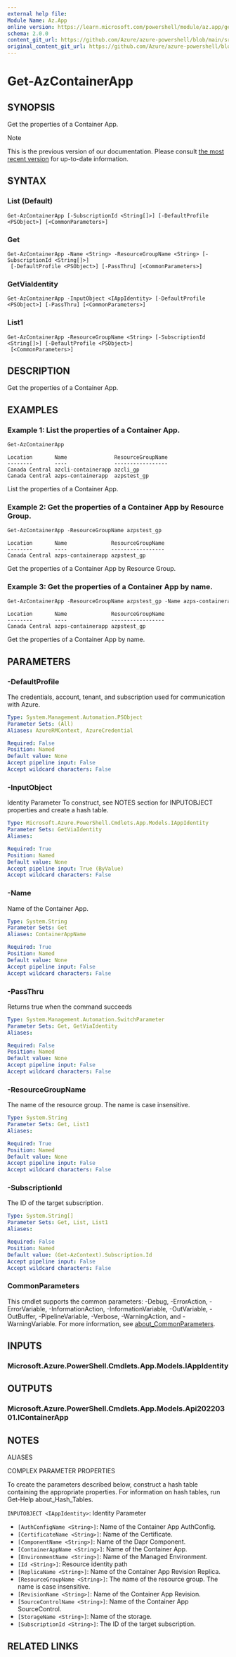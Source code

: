 ```yaml
---
external help file: 
Module Name: Az.App
online version: https://learn.microsoft.com/powershell/module/az.app/get-azcontainerapp
schema: 2.0.0
content_git_url: https://github.com/Azure/azure-powershell/blob/main/src/App/help/Get-AzContainerApp.md
original_content_git_url: https://github.com/Azure/azure-powershell/blob/main/src/App/help/Get-AzContainerApp.md
---
```


# Get-AzContainerApp

## SYNOPSIS
Get the properties of a Container App.

> [!NOTE]
>This is the previous version of our documentation. Please consult [the most recent version](/powershell/module/az.app/get-azcontainerapp) for up-to-date information.

## SYNTAX

### List (Default)
```
Get-AzContainerApp [-SubscriptionId <String[]>] [-DefaultProfile <PSObject>] [<CommonParameters>]
```

### Get
```
Get-AzContainerApp -Name <String> -ResourceGroupName <String> [-SubscriptionId <String[]>]
 [-DefaultProfile <PSObject>] [-PassThru] [<CommonParameters>]
```

### GetViaIdentity
```
Get-AzContainerApp -InputObject <IAppIdentity> [-DefaultProfile <PSObject>] [-PassThru] [<CommonParameters>]
```

### List1
```
Get-AzContainerApp -ResourceGroupName <String> [-SubscriptionId <String[]>] [-DefaultProfile <PSObject>]
 [<CommonParameters>]
```

## DESCRIPTION
Get the properties of a Container App.

## EXAMPLES

### Example 1: List the properties of a Container App.
```powershell
Get-AzContainerApp
```

```output
Location       Name               ResourceGroupName
--------       ----               -----------------
Canada Central azcli-containerapp azcli_gp
Canada Central azps-containerapp  azpstest_gp
```

List the properties of a Container App.

### Example 2: Get the properties of a Container App by Resource Group.
```powershell
Get-AzContainerApp -ResourceGroupName azpstest_gp
```

```output
Location       Name              ResourceGroupName
--------       ----              -----------------
Canada Central azps-containerapp azpstest_gp
```

Get the properties of a Container App by Resource Group.

### Example 3: Get the properties of a Container App by name.
```powershell
Get-AzContainerApp -ResourceGroupName azpstest_gp -Name azps-containerapp
```

```output
Location       Name              ResourceGroupName
--------       ----              -----------------
Canada Central azps-containerapp azpstest_gp
```

Get the properties of a Container App by name.

## PARAMETERS

### -DefaultProfile
The credentials, account, tenant, and subscription used for communication with Azure.

```yaml
Type: System.Management.Automation.PSObject
Parameter Sets: (All)
Aliases: AzureRMContext, AzureCredential

Required: False
Position: Named
Default value: None
Accept pipeline input: False
Accept wildcard characters: False
```

### -InputObject
Identity Parameter
To construct, see NOTES section for INPUTOBJECT properties and create a hash table.

```yaml
Type: Microsoft.Azure.PowerShell.Cmdlets.App.Models.IAppIdentity
Parameter Sets: GetViaIdentity
Aliases:

Required: True
Position: Named
Default value: None
Accept pipeline input: True (ByValue)
Accept wildcard characters: False
```

### -Name
Name of the Container App.

```yaml
Type: System.String
Parameter Sets: Get
Aliases: ContainerAppName

Required: True
Position: Named
Default value: None
Accept pipeline input: False
Accept wildcard characters: False
```

### -PassThru
Returns true when the command succeeds

```yaml
Type: System.Management.Automation.SwitchParameter
Parameter Sets: Get, GetViaIdentity
Aliases:

Required: False
Position: Named
Default value: None
Accept pipeline input: False
Accept wildcard characters: False
```

### -ResourceGroupName
The name of the resource group.
The name is case insensitive.

```yaml
Type: System.String
Parameter Sets: Get, List1
Aliases:

Required: True
Position: Named
Default value: None
Accept pipeline input: False
Accept wildcard characters: False
```

### -SubscriptionId
The ID of the target subscription.

```yaml
Type: System.String[]
Parameter Sets: Get, List, List1
Aliases:

Required: False
Position: Named
Default value: (Get-AzContext).Subscription.Id
Accept pipeline input: False
Accept wildcard characters: False
```

### CommonParameters
This cmdlet supports the common parameters: -Debug, -ErrorAction, -ErrorVariable, -InformationAction, -InformationVariable, -OutVariable, -OutBuffer, -PipelineVariable, -Verbose, -WarningAction, and -WarningVariable. For more information, see [about_CommonParameters](http://go.microsoft.com/fwlink/?LinkID=113216).

## INPUTS

### Microsoft.Azure.PowerShell.Cmdlets.App.Models.IAppIdentity

## OUTPUTS

### Microsoft.Azure.PowerShell.Cmdlets.App.Models.Api20220301.IContainerApp

## NOTES

ALIASES

COMPLEX PARAMETER PROPERTIES

To create the parameters described below, construct a hash table containing the appropriate properties. For information on hash tables, run Get-Help about_Hash_Tables.


`INPUTOBJECT <IAppIdentity>`: Identity Parameter
  - `[AuthConfigName <String>]`: Name of the Container App AuthConfig.
  - `[CertificateName <String>]`: Name of the Certificate.
  - `[ComponentName <String>]`: Name of the Dapr Component.
  - `[ContainerAppName <String>]`: Name of the Container App.
  - `[EnvironmentName <String>]`: Name of the Managed Environment.
  - `[Id <String>]`: Resource identity path
  - `[ReplicaName <String>]`: Name of the Container App Revision Replica.
  - `[ResourceGroupName <String>]`: The name of the resource group. The name is case insensitive.
  - `[RevisionName <String>]`: Name of the Container App Revision.
  - `[SourceControlName <String>]`: Name of the Container App SourceControl.
  - `[StorageName <String>]`: Name of the storage.
  - `[SubscriptionId <String>]`: The ID of the target subscription.

## RELATED LINKS

